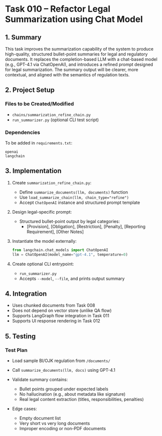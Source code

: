 # Task 010 – Refactor Legal Summarization using Chat Model

## 1. Summary

This task improves the summarization capability of the system to produce high-quality, structured bullet-point summaries for legal and regulatory documents. It replaces the completion-based LLM with a chat-based model (e.g., GPT-4.1 via ChatOpenAI), and introduces a refined prompt designed for legal summarization. The summary output will be clearer, more contextual, and aligned with the semantics of regulation texts.

## 2. Project Setup

### Files to be Created/Modified
- `chains/summarization_refine_chain.py`
- `run_summarizer.py` (optional CLI test script)

### Dependencies
To be added in `requirements.txt`:
```
openai
langchain
```

## 3. Implementation

1. Create `summarization_refine_chain.py`:
   - Define `summarize_documents(llm, documents)` function
   - Use `load_summarize_chain(llm, chain_type="refine")`
   - Accept `ChatOpenAI` instance and structured prompt template

2. Design legal-specific prompt:
   - Structured bullet-point output by legal categories:
     - [Provision], [Obligation], [Restriction], [Penalty], [Reporting Requirement], [Other Notes]

3. Instantiate the model externally:
   ```python
   from langchain.chat_models import ChatOpenAI
   llm = ChatOpenAI(model_name="gpt-4.1", temperature=0)
   ```

4. Create optional CLI entrypoint:
   - `run_summarizer.py`
   - Accepts `--model`, `--file`, and prints output summary

## 4. Integration

- Uses chunked documents from Task 008
- Does not depend on vector store (unlike QA flow)
- Supports LangGraph flow integration in Task 011
- Supports UI response rendering in Task 012

## 5. Testing

### Test Plan

- Load sample BI/OJK regulation from `/documents/`
- Call `summarize_documents(llm, docs)` using GPT-4.1
- Validate summary contains:
  - Bullet points grouped under expected labels
  - No hallucination (e.g., about metadata like signature)
  - Real legal content extraction (titles, responsibilities, penalties)

- Edge cases:
  - Empty document list
  - Very short vs very long documents
  - Improper encoding or non-PDF documents
